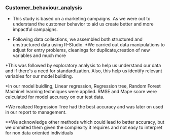 ### Customer_behaviour_analysis

* This study is based on a marketing campaigns. As we were out to understand the customer behavior to aid us 
create better and more impactful campaigns.

* Following data collections, we assembled both structured and unstructured data using R-Studio. 
*We carried out data manipulations to adjust for entry problems, cleanings for duplicate,creation of new variables and much more

*This was followed by exploratory analysis to help us understand our data and if there's a need for standardization. Also, this help us identify relevant variables for our model building.

*In our model buidling, Linear regression, Regression tree, Random Forest Machinel learning techniques were applied.
RMSE and Mape score were calculated for model accuracy on our test data.

*We realized Regression Tree had the best accuracy and was later on used in our report to management.

**We acknowledge other methods which could lead to better accuracy, but we ommited them given the complexity it requires and not easy to interpret for non data oriented individuals
